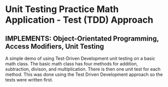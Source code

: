 # __Unit Testing Practice Math Application - Test (TDD) Approach__

## __IMPLEMENTS: Object-Orientated Programming, Access Modifiers, Unit Testing__

A simple demo of using Test-Driven Development unit testing on a basic math class. The basic math class has four methods for addition, subtraction, divison, and multiplication. There is then one unit test for each method. This was done using the Test Driven Development approach so the tests were written first.